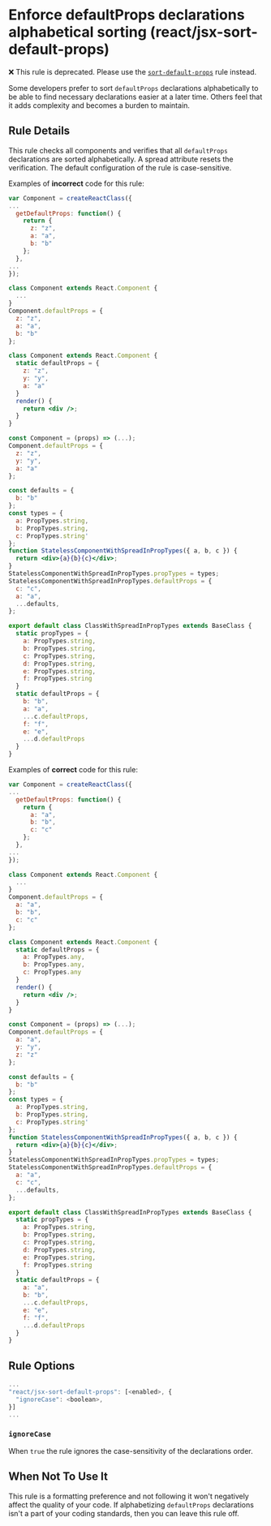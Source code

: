 # Enforce defaultProps declarations alphabetical sorting (react/jsx-sort-default-props)

❌ This rule is deprecated. Please use the [`sort-default-props`](./sort-default-props.md) rule instead.

Some developers prefer to sort `defaultProps` declarations alphabetically to be able to find necessary declarations easier at a later time. Others feel that it adds complexity and becomes a burden to maintain.

## Rule Details

This rule checks all components and verifies that all `defaultProps` declarations are sorted alphabetically. A spread attribute resets the verification. The default configuration of the rule is case-sensitive.

Examples of **incorrect** code for this rule:

```jsx
var Component = createReactClass({
...
  getDefaultProps: function() {
    return {
      z: "z",
      a: "a",
      b: "b"
    };
  },
...
});

class Component extends React.Component {
  ...
}
Component.defaultProps = {
  z: "z",
  a: "a",
  b: "b"
};

class Component extends React.Component {
  static defaultProps = {
    z: "z",
    y: "y",
    a: "a"
  }
  render() {
    return <div />;
  }
}

const Component = (props) => (...);
Component.defaultProps = {
  z: "z",
  y: "y",
  a: "a"
};

const defaults = {
  b: "b"
};
const types = {
  a: PropTypes.string,
  b: PropTypes.string,
  c: PropTypes.string'
};
function StatelessComponentWithSpreadInPropTypes({ a, b, c }) {
  return <div>{a}{b}{c}</div>;
}
StatelessComponentWithSpreadInPropTypes.propTypes = types;
StatelessComponentWithSpreadInPropTypes.defaultProps = {
  c: "c",
  a: "a",
  ...defaults,
};

export default class ClassWithSpreadInPropTypes extends BaseClass {
  static propTypes = {
    a: PropTypes.string,
    b: PropTypes.string,
    c: PropTypes.string,
    d: PropTypes.string,
    e: PropTypes.string,
    f: PropTypes.string
  }
  static defaultProps = {
    b: "b",
    a: "a",
    ...c.defaultProps,
    f: "f",
    e: "e",
    ...d.defaultProps
  }
}
```

Examples of **correct** code for this rule:

```jsx
var Component = createReactClass({
...
  getDefaultProps: function() {
    return {
      a: "a",
      b: "b",
      c: "c"
    };
  },
...
});

class Component extends React.Component {
  ...
}
Component.defaultProps = {
  a: "a",
  b: "b",
  c: "c"
};

class Component extends React.Component {
  static defaultProps = {
    a: PropTypes.any,
    b: PropTypes.any,
    c: PropTypes.any
  }
  render() {
    return <div />;
  }
}

const Component = (props) => (...);
Component.defaultProps = {
  a: "a",
  y: "y",
  z: "z"
};

const defaults = {
  b: "b"
};
const types = {
  a: PropTypes.string,
  b: PropTypes.string,
  c: PropTypes.string'
};
function StatelessComponentWithSpreadInPropTypes({ a, b, c }) {
  return <div>{a}{b}{c}</div>;
}
StatelessComponentWithSpreadInPropTypes.propTypes = types;
StatelessComponentWithSpreadInPropTypes.defaultProps = {
  a: "a",
  c: "c",
  ...defaults,
};

export default class ClassWithSpreadInPropTypes extends BaseClass {
  static propTypes = {
    a: PropTypes.string,
    b: PropTypes.string,
    c: PropTypes.string,
    d: PropTypes.string,
    e: PropTypes.string,
    f: PropTypes.string
  }
  static defaultProps = {
    a: "a",
    b: "b",
    ...c.defaultProps,
    e: "e",
    f: "f",
    ...d.defaultProps
  }
}
```

## Rule Options

```js
...
"react/jsx-sort-default-props": [<enabled>, {
  "ignoreCase": <boolean>,
}]
...
```

### `ignoreCase`

When `true` the rule ignores the case-sensitivity of the declarations order.

## When Not To Use It

This rule is a formatting preference and not following it won't negatively affect the quality of your code. If alphabetizing `defaultProps` declarations isn't a part of your coding standards, then you can leave this rule off.
